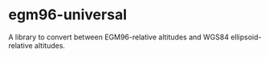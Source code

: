# egm96-universal

A library to convert between EGM96-relative altitudes and WGS84 ellipsoid-relative altitudes.
